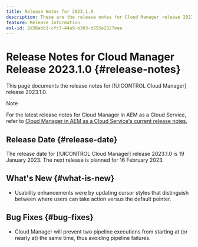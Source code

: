 ```yaml
---
title: Release Notes for 2023.1.0
description: These are the release notes for Cloud Manager release 2023.1.0.
feature: Release Information
exl-id: 2d38abb1-cfc7-44a9-b303-b555e2827eea
---
```


# Release Notes for Cloud Manager Release 2023.1.0 {#release-notes}

This page documents the release notes for [!UICONTROL Cloud Manager] release 2023.1.0.

>[!NOTE]
>
>For the latest release notes for Cloud Manager in AEM as a Cloud Service, refer to [Cloud Manager in AEM as a Cloud Service's current release notes.](https://experienceleague.adobe.com/docs/experience-manager-cloud-service/content/implementing/using-cloud-manager/release-notes-cloud-manager/release-notes-cm-current.html)

## Release Date {#release-date}

The release date for [!UICONTROL Cloud Manager] release 2023.1.0 is 19 January 2023. The next release is planned for 16 February 2023.

## What's New {#what-is-new}

* Usability enhancements were by updating cursor styles that distinguish between where users can take action versus the default pointer.

## Bug Fixes {#bug-fixes}

* Cloud Manager will prevent two pipeline executions from starting at (or nearly at) the same time, thus avoiding pipeline failures.
